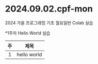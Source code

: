 # 2024.09.02.cpf-mon
2024 가을 프로그래밍 기초 월요일반 Colab 실습

*1주차 Hello World 실습

|주 | 제목 |
|:----: | :----: |
|1 |hello  world|
